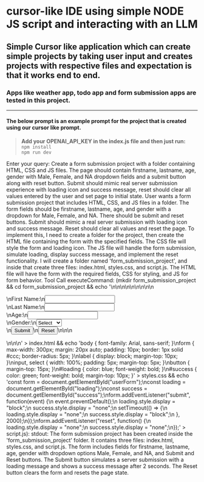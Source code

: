 # cursor-like IDE using simple NODE JS script and interacting with an LLM

## Simple Cursor like application which can create simple projects by taking user input and creates projects with respective files and expectation is that it works end to end.

### Apps like weather app, todo app and form submission apps are tested in this project.

---

#### The below prompt is an example prompt for the project that is created using our cursor like prompt.

> **Add your OPENAI_API_KEY in the index.js file and then just run:**  
> `npm install`  
> `npm run dev`

Enter your query: Create a form submission project with a folder containing HTML, CSS and JS files. The page should contain firstname, lastname, age, gender with Male, Female, and NA dropdown fields and a submit button along with reset button. Submit should mimic real server submission experience with loading icon and success message, reset should clear all values entered by the user and set page to initial state. 
User wants a form submission project that includes HTML, CSS, and JS files in a folder. The form fields should be firstname, lastname, age, and gender with a dropdown for Male, Female, and NA. There should be submit and reset buttons. Submit should mimic a real server submission with loading icon and success message. Reset should clear all values and reset the page.
To implement this, I need to create a folder for the project, then create the HTML file containing the form with the specified fields. The CSS file will style the form and loading icon. The JS file will handle the form submission, simulate loading, display success message, and implement the reset functionality.
I will create a folder named 'form_submission_project', and inside that create three files: index.html, styles.css, and script.js. The HTML file will have the form with the required fields, CSS for styling, and JS for form behavior.
Tool Call executeCommand: (mkdir form_submission_project && cd form_submission_project && echo '<!DOCTYPE html>\n<html lang="en">\n<head>\n<meta charset="UTF-8">\n<meta name="viewport" content="width=device-width, initial-scale=1.0">\n<title>Form Submission</title>\n<link rel="stylesheet" href="styles.css">\n</head>\n<body>\n<form id="userForm">\n<label for="firstname">First Name:</label>\n<input type="text" id="firstname" name="firstname" required><br>\n<label for="lastname">Last Name:</label>\n<input type="text" id="lastname" name="lastname" required><br>\n<label for="age">Age:</label>\n<input type="number" id="age" name="age" required min="0"><br>\n<label for="gender">Gender:</label>\n<select id="gender" name="gender" required>\n<option value="">Select</option>\n<option value="Male">Male</option>\n<option value="Female">Female</option>\n<option value="NA">NA</option>\n</select><br>\n<button type="submit">Submit</button>\n<button type="reset">Reset</button>\n<div id="loading" style="display:none;">Loading...</div>\n<div id="success" style="display:none;">Form submitted successfully!</div>\n</form>\n<script src="script.js"></script>\n</body>\n</html>' > index.html && echo 'body { font-family: Arial, sans-serif; }\nform { max-width: 300px; margin: 20px auto; padding: 10px; border: 1px solid #ccc; border-radius: 5px; }\nlabel { display: block; margin-top: 10px; }\ninput, select { width: 100%; padding: 5px; margin-top: 5px; }\nbutton { margin-top: 15px; }\n#loading { color: blue; font-weight: bold; }\n#success { color: green; font-weight: bold; margin-top: 10px; }' > styles.css && echo 'const form = document.getElementById("userForm");\nconst loading = document.getElementById("loading");\nconst success = document.getElementById("success");\nform.addEventListener("submit", function(event) {\n  event.preventDefault();\n  loading.style.display = "block";\n  success.style.display = "none";\n  setTimeout(() => {\n    loading.style.display = "none";\n    success.style.display = "block";\n  }, 2000);\n});\nform.addEventListener("reset", function() {\n  loading.style.display = "none";\n  success.style.display = "none";\n});' > script.js): stdout:
The form submission project has been created inside the 'form_submission_project' folder. It contains three files: index.html, styles.css, and script.js. The form includes fields for firstname, lastname, age, gender with dropdown options Male, Female, and NA, and Submit and Reset buttons. The Submit button simulates a server submission with a loading message and shows a success message after 2 seconds. The Reset button clears the form and resets the page state.